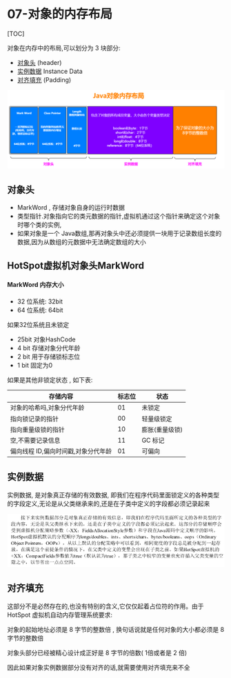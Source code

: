 # 07-对象的内存布局

[TOC]

对象在内存中的布局,可以划分为 3 块部分:

- [对象头](#对象头) (header)
- [实例数据](#实例数据) Instance Data
- [对齐填充](#对齐填充) (Padding)

![image-20200907095630304](../../assets/image-20200907095630304.png)

## 对象头

- MarkWord , 存储对象自身的运行时数据
- 类型指针.对象指向它的类元数据的指针,虚拟机通过这个指针来确定这个对象时哪个类的实例,
- 如果对象是一个 Java数组,那再对象头中还必须提供一块用于记录数组长度的数据,因为从数组的元数据中无法确定数组的大小

## HotSpot虚拟机对象头MarkWord

#### MarkWord 内存大小

- 32 位系统: 32bit
- 64 位系统: 64bit

如果32位系统且未锁定

- 25bit 对象HashCode
- 4 bit 存储对象分代年龄
- 2 bit 用于存储锁标志位
- 1 bit 固定为0 

如果是其他非锁定状态 , 如下表:

| 存储内容                            | 标志位 | 状态           |
| ----------------------------------- | ------ | -------------- |
| 对象的哈希吗,对象分代年龄           | 01     | 未锁定         |
| 指向锁记录的指针                    | 00     | 轻量级锁定     |
| 指向重量级锁的指针                  | 10     | 膨胀(重量级锁) |
| 空,不需要记录信息                   | 11     | GC 标记        |
| 偏向线程 ID,偏向时间戳,对象分代年龄 | 01     | 可偏向         |

## 实例数据

实例数据, 是对象真正存储的有效数据, 即我们在程序代码里面锁定义的各种类型的字段定义,无论是从父类继承来的,还是在子类中定义的字段都必须记录起来

![image-20200831181012793](../../assets/image-20200831181012793.png)

## 对齐填充

这部分不是必然存在的,也没有特别的含义,它仅仅起着占位符的作用。由于 HotSpot 虚拟机自动内存管理系统要求:

对象的起始地址必须是 8 字节的整数倍 , 换句话说就是任何对象的大小都必须是 8 字节的整数倍

对象头部分已经被精心设计成正好是 8 字节的倍数( 1倍或者是 2 倍)

因此如果对象实例数据部分没有对齐的话,就需要使用对齐填充来不全

